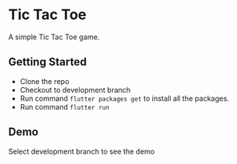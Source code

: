 # Tic Tac Toe

A simple Tic Tac Toe game.

## Getting Started

* Clone the repo
* Checkout to development branch
* Run command `flutter packages get` to install all the packages.
* Run command `flutter run`

## Demo
Select development branch to see the demo
